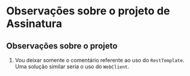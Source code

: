# Observações sobre o projeto de Assinatura

## Observações sobre o projeto

  1. Vou deixar somente o comentário referente ao uso do ``RestTemplate``. Uma solução similar seria o uso do ``WebClient``.
